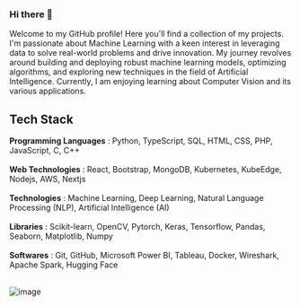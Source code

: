 
### Hi there 👋

<!--
**ParthGodse/ParthGodse** is a ✨ _special_ ✨ repository because its `README.md` (this file) appears on your GitHub profile.

Here are some ideas to get you started:

- 🔭 I’m currently working on ...
- 🌱 I’m currently learning ...
- 👯 I’m looking to collaborate on ...
- 🤔 I’m looking for help with ...
- 💬 Ask me about ...
- 📫 How to reach me: ...
- 😄 Pronouns: ...
- ⚡ Fun fact: ...
-->
Welcome to my GitHub profile! Here you'll find a collection of my projects. I'm passionate about Machine Learning with a keen interest in leveraging data to solve real-world problems and drive innovation. My journey revolves around building and deploying robust machine learning models, optimizing algorithms, and exploring new techniques in the field of Artificial Intelligence. Currently, I am enjoying learning about Computer Vision and its various applications.

## Tech Stack 

<b>Programming Languages</b> : Python, TypeScript, SQL, HTML, CSS, PHP, JavaScript, C, C++<br><br>
<b>Web Technologies</b> : React, Bootstrap, MongoDB, Kubernetes, KubeEdge, Nodejs, AWS, Nextjs<br><br>
<b>Technologies</b> : Machine Learning, Deep Learning, Natural Language Processing (NLP), Artificial Intelligence (AI)<br><br>
<b>Libraries</b> : Scikit-learn, OpenCV, Pytorch, Keras, Tensorflow, Pandas, Seaborn, Matplotlib, Numpy<br><br>
<b>Softwares</b> : Git, GitHub, Microsoft Power BI, Tableau, Docker, Wireshark, Apache Spark, Hugging Face<br><br>

<!--![image](https://github.com/ParthGodse/ParthGodse/assets/98154485/89e24538-e64f-4108-8f53-21aaf19c27fd)
-->
![image](https://github.com/ParthGodse/ParthGodse/assets/98154485/9722f48d-362c-4589-995b-aefdd2fe3708)
